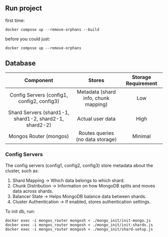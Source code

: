 #
## Run project

first time:
```shell
docker compose up --remove-orphans --build
```
before you could just:
```shell
docker compose up --remove-orphans
```

## Database

|                        Component                       	|                Stores                	| Storage Requirement 	|
|:------------------------------------------------------:	|:------------------------------------:	|:-------------------:	|
| Config Servers (config1, config2, config3)             	| Metadata (shard info, chunk mapping) 	| Low                 	|
| Shard Servers (shard1-1, shard1-2, shard2-1, shard2-2) 	| Actual user data                     	| High                	|
| Mongos Router (mongos)                                 	| Routes queries (no data storage)     	| Minimal             	|

### Config Servers

The config servers (config1, config2, config3) store metadata about the cluster, such as:

1. Shard Mapping -> Which data belongs to which shard.
2. Chunk Distribution -> Information on how MongoDB splits and moves data across shards.
3. Balancer State -> Helps MongoDB balance data between shards.
4. Cluster Authentication -> If enabled, stores authentication settings.

To init db, run:
```shell
docker exec -i mongos_router mongosh < ./mongo_init/init-mongo.js
docker exec -i mongos_router mongosh < ./mongo_init/init-shards.js
docker exec -i mongos_router mongosh < ./mongo_init/shard-setup.js
```
